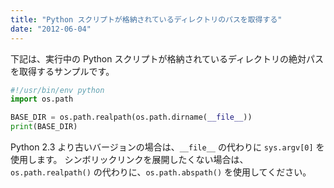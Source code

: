 ```yaml
---
title: "Python スクリプトが格納されているディレクトリのパスを取得する"
date: "2012-06-04"
---
```


下記は、実行中の Python スクリプトが格納されているディレクトリの絶対パスを取得するサンプルです。

```python
#!/usr/bin/env python
import os.path

BASE_DIR = os.path.realpath(os.path.dirname(__file__))
print(BASE_DIR)
```

Python 2.3 より古いバージョンの場合は、`__file__` の代わりに `sys.argv[0]` を使用します。
シンボリックリンクを展開したくない場合は、`os.path.realpath()` の代わりに、`os.path.abspath()` を使用してください。


